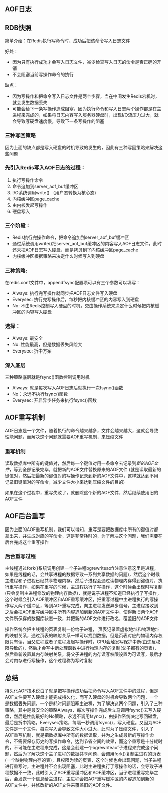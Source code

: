## AOF日志


## RDB快照
简单介绍：在Redis执行写命令时，成功后把该命令写入日志文件

好处：
- 因为只有执行成功才会写入日志文件，减少检查写入日志的命令是否正确的开销
- 不会阻塞当前写操作命令的执行

缺点：
- 因为写操作和把命令写入日志文件是两个步骤，当在中间发生Redis宕机时，就会发生数据丢失
- 可能会给下一条写操作造成阻塞，因为执行命令和写入日志两个操作都是在主进程来完成的，如果将日志内容写入服务器硬盘时，出现I/O流压力过大，就会导致写硬盘速度慢，导致下一条写操作的阻塞

### 三种写回策略

因为上面的缺点都是写入硬盘的时机导致的发生的，因此有三种写回策略来解决这些问题

### 先引入Redis写入AOF日志的过程：
1. 执行写操作命令
2. 命令追加到server_aof_buf缓冲区
3. I/O系统调用write() （用户态转换为核心态)
4. 内核缓冲区page_cache
5. 由内核发起写操作
6. 硬盘写入


### 三个阶段：
- Redis执行完操作命令，把命令追加到server_aof_buf缓冲区
- 通过系统调用write()把server_aof_buf缓冲区的内容写入AOF日志文件，此时还未把AOF日志写入硬盘，而是拷贝到了内核缓冲区page_cache
- 内核缓冲区根据策略来决定什么时候写入到硬盘

### 三种策略:
在redis.conf文件中，appendfsync配置项可以有三个参数可以填写：
- Always: 执行完写操作就同步把AOF日志文件写入硬盘
- Everysec: 执行完写操作后，每秒把内核缓冲区的内容写入到硬盘
- No: 不由Redis控制写入硬盘的时机，交由操作系统来决定什么时候把内核缓冲区的内容写入硬盘


### 选择：
- Always: 最安全
- No: 性能最高，但是数据丢失风险大
- Everysec: 折中方案

### 深入底层
三种策略底层就是fsync()函数控制调用时机

- Always: 就是每次写入AOF日志后就执行一次fsync()函数
- No：永远不执行fsync()函数
- Everysec: 开启异步任务来执行fsync()函数

## AOF重写机制

AOF日志是一个文件，随着执行的命令越来越多，文件会越来越大，这就会导致性能问题，而解决这个问题就需要AOF重写机制，来压缩文件

### 重写机制

读取数据库中所有的键值对，然后每一个键值对用一条命令去记录到*新的AOF文件*，等到全部记录完毕，就把新的AOF文件替换原来的AOF文件
(就是读取最新的键值对，然后把最新的键值对的写操作记录到新的AOF文件中，这样就达到不用记录旧键值对的写命令，减少文件大小来达到压缩文件的目的)

如果在这个过程中，重写失败了，就删除这个新的AOF文件，然后继续使用旧的AOF文件

## AOF后台重写

因为上面的AOF重写机制，我们可以得知，重写是要把数据库中所有的键值对都拿出来，并生成对应的写命令，这是非常耗时的，为了解决这个问题，我们需要在后台完成这个重写操作


### 后台重写过程
主线程通过fork()系统调用创建一个子进程bgrewriteaof(注意注意这里是进程，如果是线程的话，会共享进程的数据导致一系列共享数据的问题)，然后这个时候主进程和子进程已经共享物理内存，然后子进程会通过读物理内存得到键值对，执行重写操作，如果在重写的时候，主进程执行了写操作，这个时候会出现时写复制(只会复制主进程修改的物理内存数据)，就是说子进程不知道已经执行了写操作，这个时候会引入AOF缓冲区和AOF重写缓冲区，把重写过程中主进程执行的写操作写入两个缓冲区，等到AOF重写完成，向主进程发送异步信号，主进程接收到之后会把AOF重写缓冲区中所有内容追加到新的AOF文件中，使得新旧两个AOF文件所保存的数据库状态一致，并把新的AOF文件进行改名，覆盖旧的AOF文件

操作系统会把主线程的页表复制一份给子进程，
页表记录着虚拟地址和物理地址的映射关系，通过页表的映射关系一样可以找到数据，但是页表对应的物理内存权限只有读，当父进程或者子进程发起写操作时，CPU会触发写保护中断(由违反权限导致的)，然后才会写中断处理函数中进行物理内存的复制(父子都有的页表)，然后重新设置其内存映射关系，将父子进程的内存读写权限设置为可读写，最后才会对内存进行写操作，这个过程称为写时复制


## 总结

持久化AOF技术说白了就是把写操作成功后把命令写入AOF文件中的过程，但是AOF文件要写入硬盘才能完成持久化，而写入硬盘的时机会导致两个问题，一个是数据丢失问题，一个是耗时问题阻塞主进程，为了解决这两个问题，引入了三种策略，其中是最安全的策略Always，每次写操作完成后立马调用fsync()去写入硬盘，然后是性能最好的No策略，永远不调用fsync()，由操作系统决定写回磁盘，最后是折中策略，Everysec策略，每隔一秒调用fsync()，写入硬盘。又因为AOF文件是一个文件，每次写入会导致文件大小过大，此时为了压缩文件，引入了AOF重写机制，就是把数据库中所有的数据读取，并为之生成最新的写操作命令，不需要保存历史的写操作命令，达到节省空间的效果，而这个重写是十分耗时的，不可能在主进程来完成，这是会创建一个bgrewriteaof子进程来完成这个问题，然后为了解决这个主子进程的数据共享问题，会调用fork()复制主进程的页表(一个映射物理内存的表)，且权限为读的页表，这个时候也会出现问题，当子进程进行重写时，主进程并不会出现阻塞，此时主进程执行了写操作的话，会导致子进程数据不一致，此时引入了AOF重写缓冲区和AOF缓冲区，当子进程重写完毕之后，会发送一个信息给主进程，主进程会把AOF重写缓冲区的内容追加到新的AOF文件中，并修改新的AOF文件来覆盖旧的AOF文件。

